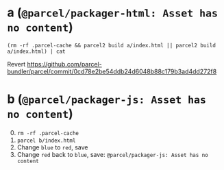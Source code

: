 # a (`@parcel/packager-html: Asset has no content`)

`(rm -rf .parcel-cache && parcel2 build a/index.html || parcel2 build a/index.html) | cat`

Revert https://github.com/parcel-bundler/parcel/commit/0cd78e2be54ddb24d6048b88c179b3ad4dd272f8

# b (`@parcel/packager-js: Asset has no content`)

0. `rm -rf .parcel-cache`
1. `parcel b/index.html`
2. Change `blue` to `red`, save
3. Change `red` back to `blue`, save: `@parcel/packager-js: Asset has no content`
